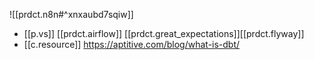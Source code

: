 
![[prdct.n8n#^xnxaubd7sqiw]]
- [[p.vs]] [[prdct.airflow]] [[prdct.great_expectations]][[prdct.flyway]]
- [[c.resource]] https://aptitive.com/blog/what-is-dbt/
